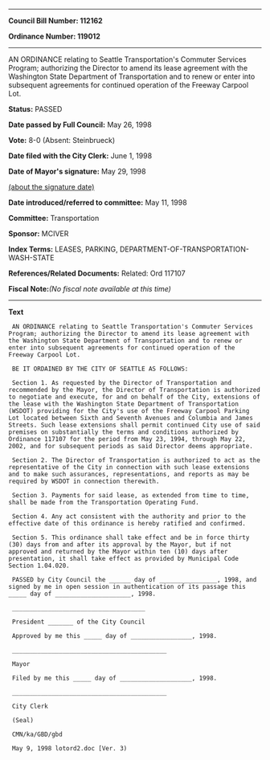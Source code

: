 

********

**Council Bill Number: 112162**
   
**Ordinance Number: 119012**
********

 AN ORDINANCE relating to Seattle Transportation's Commuter Services Program; authorizing the Director to amend its lease agreement with the Washington State Department of Transportation and to renew or enter into subsequent agreements for continued operation of the Freeway Carpool Lot.

**Status:** PASSED
   
**Date passed by Full Council:** May 26, 1998
   
**Vote:** 8-0 (Absent: Steinbrueck)
   
**Date filed with the City Clerk:** June 1, 1998
   
**Date of Mayor's signature:** May 29, 1998
   
[(about the signature date)](/~public/approvaldate.htm)
   
   
   
**Date introduced/referred to committee:** May 11, 1998
   
**Committee:** Transportation
   
**Sponsor:** MCIVER
   
   
**Index Terms:** LEASES, PARKING, DEPARTMENT-OF-TRANSPORTATION-WASH-STATE

**References/Related Documents:** Related: Ord 117107

**Fiscal Note:**_(No fiscal note available at this time)_

********

**Text**
   
```
 AN ORDINANCE relating to Seattle Transportation's Commuter Services Program; authorizing the Director to amend its lease agreement with the Washington State Department of Transportation and to renew or enter into subsequent agreements for continued operation of the Freeway Carpool Lot.

 BE IT ORDAINED BY THE CITY OF SEATTLE AS FOLLOWS:

 Section 1. As requested by the Director of Transportation and recommended by the Mayor, the Director of Transportation is authorized to negotiate and execute, for and on behalf of the City, extensions of the lease with the Washington State Department of Transportation (WSDOT) providing for the City's use of the Freeway Carpool Parking Lot located between Sixth and Seventh Avenues and Columbia and James Streets. Such lease extensions shall permit continued City use of said premises on substantially the terms and conditions authorized by Ordinance 117107 for the period from May 23, 1994, through May 22, 2002, and for subsequent periods as said Director deems appropriate.

 Section 2. The Director of Transportation is authorized to act as the representative of the City in connection with such lease extensions and to make such assurances, representations, and reports as may be required by WSDOT in connection therewith.

 Section 3. Payments for said lease, as extended from time to time, shall be made from the Transportation Operating Fund.

 Section 4. Any act consistent with the authority and prior to the effective date of this ordinance is hereby ratified and confirmed.

 Section 5. This ordinance shall take effect and be in force thirty (30) days from and after its approval by the Mayor, but if not approved and returned by the Mayor within ten (10) days after presentation, it shall take effect as provided by Municipal Code Section 1.04.020.

 PASSED by City Council the ______ day of ________________, 1998, and signed by me in open session in authentication of its passage this _____ day of _____________________, 1998.

 _____________________________________

 President _______ of the City Council

 Approved by me this _____ day of _________________, 1998.

 ___________________________________________

 Mayor

 Filed by me this _____ day of ____________________, 1998.

 ___________________________________________

 City Clerk

 (Seal)

 CMN/ka/GBD/gbd

 May 9, 1998 lotord2.doc [Ver. 3)

```
